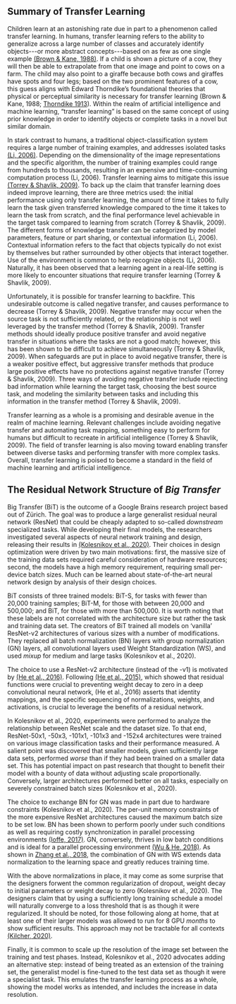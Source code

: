 ## Summary of Transfer Learning

Children learn at an astonishing rate due in part to a phenomenon called transfer learning. In humans, transfer learning refers to the ability to generalize across a large number of classes and accurately identify objects---or more abstract concepts---based on as few as one single example [(Brown & Kane, 1988)](https://experts.umn.edu/en/publications/preschool-children-can-learn-to-transfer-learning-to-learn-and-le). If a child is shown a picture of a cow, they will then be able to extrapolate from that one image and point to cows on a farm. The child may also point to a giraffe because both cows and giraffes have spots and four legs; based on the two prominent features of a cow, this guess aligns with Edward Thorndike’s foundational theories that physical or perceptual similarity is necessary for transfer learning (Brown & Kane, 1988; [Thorndike 1913](https://psycnet.apa.org/record/2009-03129-000)). Within the realm of artificial intelligence and machine learning, “transfer learning” is based on the same concept of using prior knowledge in order to identify objects or complete tasks in a novel but similar domain. 

In stark contrast to humans, a traditional object-classification system requires a large number of training examples, and addresses isolated tasks [(Li, 2006)](https://www.semanticscholar.org/paper/Knowledge-transfer-in-learning-to-recognize-visual-Fei-Fei/35a198cc4d38bd2db60cda96ea4cb7b12369fd3c). Depending on the dimensionality of the image representations and the specific algorithm, the number of training examples could range from hundreds to thousands, resulting in an expensive and time-consuming computation process (Li, 2006). Transfer learning aims to mitigate this issue [(Torrey & Shavlik, 2009)](http://pages.cs.wisc.edu/~shavlik/abstracts/torrey.handbook09.abstract.html). To back up the claim that transfer learning does indeed improve learning, there are three metrics used: the initial performance using only transfer learning, the amount of time it takes to fully learn the task given transferred knowledge compared to the time it takes to learn the task from scratch, and the final performance level achievable in the target task compared to learning from scratch (Torrey & Shavlik, 2009). The different forms of knowledge transfer can be categorized by model parameters, feature or part sharing, or contextual information (Li, 2006). Contextual information refers to the fact that objects typically do not exist by themselves but rather surrounded by other objects that interact together. Use of the environment is common to help recognize objects (Li, 2006). Naturally, it has been observed that a learning agent in a real-life setting is more likely to encounter situations that require transfer learning (Torrey & Shavlik, 2009).

Unfortunately, it is possible for transfer learning to backfire. This undesirable outcome is called negative transfer, and causes performance to decrease (Torrey & Shavlik, 2009). Negative transfer may occur when the source task is not sufficiently related, or the relationship is not well leveraged by the transfer method (Torrey & Shavlik, 2009). Transfer methods should ideally produce positive transfer and avoid negative transfer in situations where the tasks are not a good match; however, this has been shown to be difficult to achieve simultaneously (Torrey & Shavlik, 2009). When safeguards are put in place to avoid negative transfer, there is a weaker positive effect, but aggressive transfer methods that produce large positive effects have no protections against negative transfer (Torrey & Shavlik, 2009). Three ways of avoiding negative transfer include rejecting bad information while learning the target task, choosing the best source task, and modeling the similarity between tasks and including this information in the transfer method (Torrey & Shavlik, 2009).

Transfer learning as a whole is a promising and desirable avenue in the realm of machine learning. Relevant challenges include avoiding negative transfer and automating task mapping, something easy to perform for humans but difficult to recreate in artificial intelligence (Torrey & Shavlik, 2009). The field of transfer learning is also moving toward enabling transfer between diverse tasks and performing transfer with more complex tasks. Overall, transfer learning is poised to become a standard in the field of machine learning and artificial intelligence.

## The Residual Network Structure of _Big Transfer_

Big Transfer (BiT) is the outcome of a Google Brains research project based out of Zürich. The goal was to produce a large generalist residual neural network (ResNet) that could be cheaply adapted to so-called _downstream_ specialized tasks. While developing their final models, the researchers investigated several aspects of neural network training and design, releasing their results in [(Kolesnikov et al., 2020)](https://arxiv.org/abs/1912.11370). Their choices in design optimization were driven by two main motivations: first, the massive size of the training data sets required careful consideration of hardware resources; second, the models have a high memory requirement, requiring small per-device batch sizes. Much can be learned about state-of-the-art neural network design by analysis of their design choices.

BiT consists of three trained models: BiT-S, for tasks with fewer than 20,000 training samples; BiT-M, for those with between 20,000 and 500,000; and BiT, for those with more than 500,000. It is worth noting that these labels are not correlated with the architecture size but rather the task and training data set. The creators of BiT trained all models on ‘vanilla’ ResNet-v2 architectures of various sizes with a number of modifications. They replaced all batch normalization (BN) layers with group normalization (GN) layers, all convolutional layers used Weight Standardization (WS), and used _mixup_ for medium and large tasks (Kolesnikov et al., 2020).

The choice to use a ResNet-v2 architecture (instead of the -v1) is motivated by [(He et al., 2016)](https://arxiv.org/abs/1603.05027). Following [(He et al., 2015)](https://arxiv.org/abs/1512.03385), which showed that residual functions were crucial to preventing weight decay to zero in a deep convolutional neural network, (He et al., 2016) asserts that identity mappings, and the specific sequencing of normalizations, weights, and activations, is crucial to leverage the benefits of a residual network.

In Kolesnikov et al., 2020, experiments were performed to analyze the relationship between ResNet scale and the dataset size. To that end, ResNet-50x1, -50x3, -101x1, -101x3 and -152x4 architectures were trained on various image classification tasks and their performance measured. A salient point was discovered that smaller models, given sufficiently large data sets, performed _worse_ than if they had been trained on a smaller data set. This has potential impact on past research that thought to benefit their model with a bounty of data without adjusting scale proportionally. Conversely, larger architectures performed better on all tasks, especially on severely constrained batch sizes (Kolesnikov et al., 2020).

The choice to exchange BN for GN was made in part due to hardware constraints (Kolesnikov et al., 2020). The per-unit memory constraints of the more expensive ResNet architectures caused the maximum batch size to be set low. BN has been shown to perform poorly under such conditions as well as requiring costly synchronization in parallel processing environments [(Ioffe, 2017)](https://arxiv.org/abs/1502.03167). GN, conversely, thrives in low batch conditions and is ideal for a parallel processing environment [(Wu & He, 2018)](https://arxiv.org/abs/1803.08494). As shown in [Zhang et al., 2018](https://arxiv.org/abs/1710.09412), the combination of GN with WS extends data normalization to the learning space and greatly reduces training time.

With the above normalizations in place, it may come as some surprise that the designers forwent the common regularization of dropout, weight decay to initial parameters or weight decay to zero (Kolesnikov et al., 2020). The designers claim that by using a sufficiently long training schedule a model will naturally converge to a loss threshold that is as though it were regularized. It should be noted, for those following along at home, that at least one of their larger models was allowed to run for 8 GPU _months_ to show sufficient results. This approach may not be tractable for all contexts [(Kilcher, 2020)](https://www.youtube.com/watch?v=k1GOF2jmX7c).

Finally, it is common to scale up the resolution of the image set between the training and test phases. Instead, Kolesnikov et al., 2020 advocates adding an alternative step: instead of being treated as an extension of the training set, the generalist model is fine-tuned to the test data set as though it were a specialist task. This emulates the transfer learning process as a whole, showing the model works as intended, and includes the increase in data resolution. 


